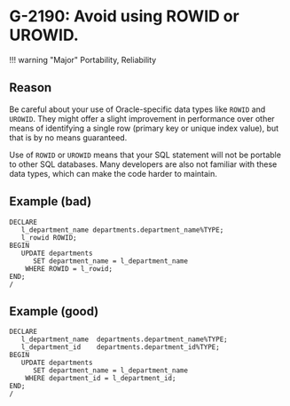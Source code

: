 # G-2190: Avoid using ROWID or UROWID. 

!!! warning "Major"
    Portability, Reliability

## Reason

Be careful about your use of Oracle-specific data types like `ROWID` and `UROWID`. They might offer a slight improvement in performance over other means of identifying a single row (primary key or unique index value), but that is by no means guaranteed. 

Use of `ROWID` or `UROWID` means that your SQL statement will not be portable to other SQL databases. Many developers are also not familiar with these data types, which can make the code harder to maintain. 

## Example (bad)

```
DECLARE
   l_department_name departments.department_name%TYPE;
   l_rowid ROWID;
BEGIN
   UPDATE departments 
      SET department_name = l_department_name
    WHERE ROWID = l_rowid;
END;
/
```

## Example (good)

```
DECLARE
   l_department_name  departments.department_name%TYPE;
   l_department_id    departments.department_id%TYPE;
BEGIN
   UPDATE departments 
      SET department_name = l_department_name
    WHERE department_id = l_department_id;
END;
/
```